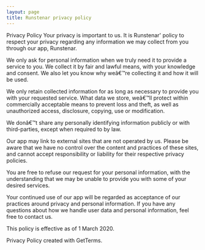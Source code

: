 ```yaml
---
layout: page
title: Runstenar privacy policy
---
```


Privacy Policy
Your privacy is important to us. It is Runstenar' policy to respect your privacy regarding any information we may collect from you through our app, Runstenar.

We only ask for personal information when we truly need it to provide a service to you. We collect it by fair and lawful means, with your knowledge and consent. We also let you know why weâ€™re collecting it and how it will be used.

We only retain collected information for as long as necessary to provide you with your requested service. What data we store, weâ€™ll protect within commercially acceptable means to prevent loss and theft, as well as unauthorized access, disclosure, copying, use or modification.

We donâ€™t share any personally identifying information publicly or with third-parties, except when required to by law.

Our app may link to external sites that are not operated by us. Please be aware that we have no control over the content and practices of these sites, and cannot accept responsibility or liability for their respective privacy policies.

You are free to refuse our request for your personal information, with the understanding that we may be unable to provide you with some of your desired services.

Your continued use of our app will be regarded as acceptance of our practices around privacy and personal information. If you have any questions about how we handle user data and personal information, feel free to contact us.

This policy is effective as of 1 March 2020.

Privacy Policy created with GetTerms.